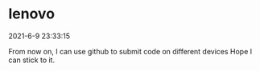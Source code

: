 # lenovo

2021-6-9 23:33:15

From now on, I can use github to submit code on different devices
Hope I can stick to it.

